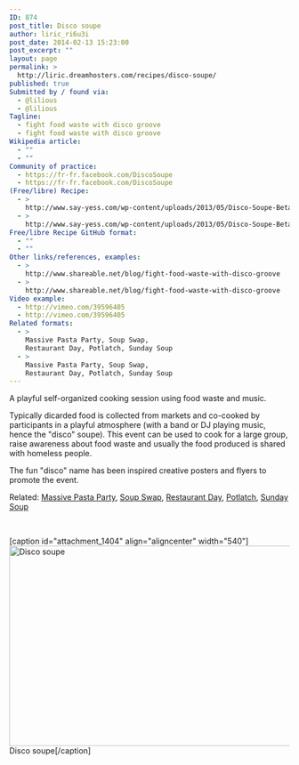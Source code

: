 ```yaml
---
ID: 874
post_title: Disco soupe
author: liric_ri6u3i
post_date: 2014-02-13 15:23:00
post_excerpt: ""
layout: page
permalink: >
  http://liric.dreamhosters.com/recipes/disco-soupe/
published: true
Submitted by / found via:
  - @lilious
  - @lilious
Tagline:
  - fight food waste with disco groove
  - fight food waste with disco groove
Wikipedia article:
  - ""
  - ""
Community of practice:
  - https://fr-fr.facebook.com/DiscoSoupe
  - https://fr-fr.facebook.com/DiscoSoupe
(Free/libre) Recipe:
  - >
    http://www.say-yess.com/wp-content/uploads/2013/05/Disco-Soupe-Beta-Toolkit.pdf
  - >
    http://www.say-yess.com/wp-content/uploads/2013/05/Disco-Soupe-Beta-Toolkit.pdf
Free/libre Recipe GitHub format:
  - ""
  - ""
Other links/references, examples:
  - >
    http://www.shareable.net/blog/fight-food-waste-with-disco-groove
  - >
    http://www.shareable.net/blog/fight-food-waste-with-disco-groove
Video example:
  - http://vimeo.com/39596405
  - http://vimeo.com/39596405
Related formats:
  - >
    Massive Pasta Party, Soup Swap,
    Restaurant Day, Potlatch, Sunday Soup
  - >
    Massive Pasta Party, Soup Swap,
    Restaurant Day, Potlatch, Sunday Soup
---
```

A playful self-organized cooking session using food waste and music.

Typically dicarded food is collected from markets and co-cooked by participants in a playful atmosphere (with a band or DJ playing music, hence the "disco" soupe). This event can be used to cook for a large group, raise awareness about food waste and usually the food produced is shared with homeless people.

The fun "disco" name has been inspired creative posters and flyers to promote the event.

Related: <a title="Massive Pasta Party" href="http://www.co-creative-recipes.cc/recipes/massive-pasta-party/">Massive Pasta Party</a>, <a title="Soup Swap" href="http://www.co-creative-recipes.cc/recipes/soup-swap/">Soup Swap</a>, <a title="Restaurant Day" href="http://www.co-creative-recipes.cc/recipes/restaurant-day/">Restaurant Day</a>, <a title="Potlach" href="http://www.co-creative-recipes.cc/recipes/potlach/">Potlatch</a>, <a title="Detroit SOUP (Sunday SOUP)" href="http://www.co-creative-recipes.cc/recipes/detroit-soup/">Sunday Soup</a>

&nbsp;

[caption id="attachment_1404" align="aligncenter" width="540"]<a href="http://www.co-creative-recipes.cc/wp-content/uploads/2014/02/disco-soupe-21.jpg"><img class="size-full wp-image-1404" src="http://www.co-creative-recipes.cc/wp-content/uploads/2014/02/disco-soupe-21.jpg" alt="Disco soupe" width="540" height="360" /></a> Disco soupe[/caption]